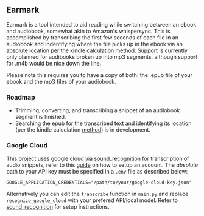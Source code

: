 ## Earmark

Earmark is a tool intended to aid reading while switching between an ebook and audiobook, somewhat akin to Amazon's whispersync. 
This is accomplished by transcribing the first few seconds of each file in an audiobook and indentifying where the file picks up in the ebook via an absolute location per the kindle calculation [method](https://wiki.mobileread.com/wiki/Page_numbers#Implementation). Support is currently only planned for audibooks broken up into mp3 segments, although support for 
.m4b would be nice down the line.

Please note this requires you to have a copy of both: the .epub file of your ebook and the mp3 files of your audiobook.

### Roadmap

- Trimming, converting, and transcribing a snippet of an audiobook segment is finished.
- Searching the epub for the transcribed text and identifying its location (per the kindle calculation [method](https://wiki.mobileread.com/wiki/Page_numbers#Implementation)) is in development.

### Google Cloud
This project uses google cloud via [sound_recognition](https://pypi.org/project/SpeechRecognition/) for transcription of audio snippets, refer to this [guide](https://cloud.google.com/speech-to-text/docs/transcribe-api) on how to setup an account. The *absolute* path to your API key must be specified in a `.env` file as described below:
```
GOOGLE_APPLICATION_CREDENTIALS="/path/to/your/google-cloud-key.json"
```

Alternatively you can edit the `transcribe` function in `main.py` and replace `recognize_google_cloud` with your prefered API/local model. Refer to [sound_recognition](https://pypi.org/project/SpeechRecognition/) for setup instructions.
